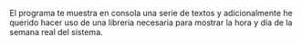 El programa te muestra en consola una serie de textos y adicionalmente he querido hacer uso de una libreria necesaria para mostrar la hora y día de la semana real del sistema.
